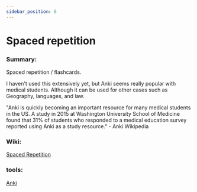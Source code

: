 ```yaml
---
sidebar_position: 6
---
```


# Spaced repetition

### Summary:

Spaced repetition / flashcards.

I haven't used this extensively yet, but Anki seems really popular 
with medical students. Although it can be used for other cases such as 
Geography, languages, and law.

"Anki is quickly becoming an important resource for many medical students in the US. A study in 2015 at Washington University School of Medicine found that 31% of students who responded to a medical education survey reported using Anki as a study resource." - Anki Wikipedia


### Wiki:

[Spaced Repetition](https://en.wikipedia.org/wiki/Spaced_repetition)

### tools:

[Anki](https://en.wikipedia.org/wiki/Anki_(software))


